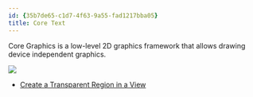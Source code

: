 ```yaml
---
id: {35b7de65-c1d7-4f63-9a55-fad1217bba05}  
title: Core Text  
---
```


Core Graphics is a low-level 2D graphics framework that allows drawing device independent graphics.

 [ ![](Images/Core_Graphics.png)](Images/Core_Graphics.png)

-   [Create a Transparent Region in a View](/recipes/ios/graphics_and_drawing/core_graphics/transparent_region_view)